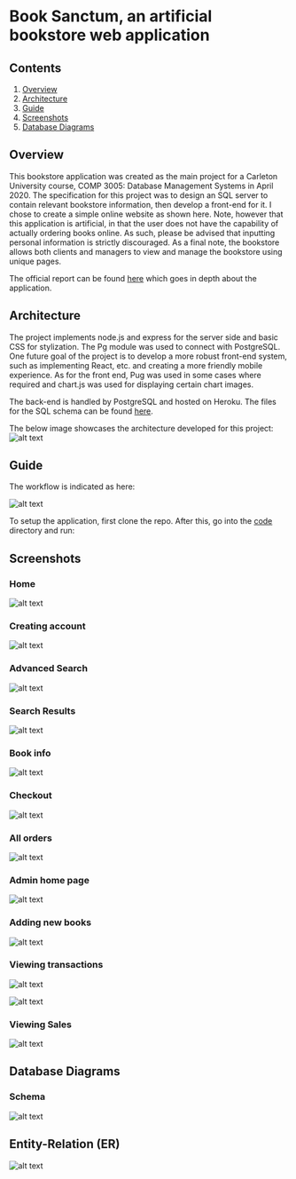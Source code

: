 # Book Sanctum, an artificial bookstore web application

## Contents
1. [Overview](#Overview)
2. [Architecture](#Overview)
3. [Guide](#guide)
4. [Screenshots](#screenshots)
5. [Database Diagrams](#Database-Diagrams)

## Overview

This bookstore application was created as the main project for a Carleton University course, COMP 3005: Database Management Systems in April 2020. The specification for this project was to design an SQL server to contain relevant bookstore information, then develop a front-end for it. I chose to create a simple online website as shown here. Note, however that this application is artificial, in that the user does not have the capability of actually ordering books online. As such, please be advised that inputting personal information is strictly discouraged. As a final note, the bookstore allows both clients and managers to view and manage the bookstore using unique pages. 

The official report can be found [here](/documentation/101070889.pdf) which goes in depth about the application. 

## Architecture

The project implements node.js and express for the server side and basic CSS for stylization. The Pg module was used to connect with PostgreSQL. One future goal of the project is to develop a more robust front-end system, such as implementing React, etc. and creating a more friendly mobile experience. As for the front end, Pug was used in some cases where required and chart.js was used for displaying certain chart images. 

The back-end is handled by PostgreSQL and hosted on Heroku. The files for the SQL schema can be found [here](SQL/).

The below image showcases the architecture developed for this project:
![alt text](documentation/diagrams/architecture.png)

## Guide

The workflow is indicated as here:

![alt text](documentation/diagrams/workflow.png)

To setup the application, first clone the repo. After this, go into the [code](/code) directory and run:

## Screenshots

### Home

![alt text](documentation/screenshots/home_client.PNG)

### Creating account

![alt text](documentation/screenshots/create_account.PNG)


### Advanced Search

![alt text](documentation/screenshots/advanced_search.PNG)

### Search Results

![alt text](documentation/screenshots/search.PNG)

### Book info

![alt text](documentation/screenshots/book_info.PNG)


### Checkout

![alt text](documentation/screenshots/checkout.PNG)


### All orders

![alt text](documentation/screenshots/orders.PNG)

### Admin home page

![alt text](documentation/screenshots/admin_home.PNG)


### Adding new books

![alt text](documentation/screenshots/inventory.PNG)


### Viewing transactions

![alt text](documentation/screenshots/transactions_1.PNG)

![alt text](documentation/screenshots/transactions_2.PNG)

### Viewing Sales

![alt text](documentation/screenshots/sales_1.PNG)

## Database Diagrams

### Schema
![alt text](documentation/schema.png)

## Entity-Relation (ER)
![alt text](documentation/er_diagram.png)
